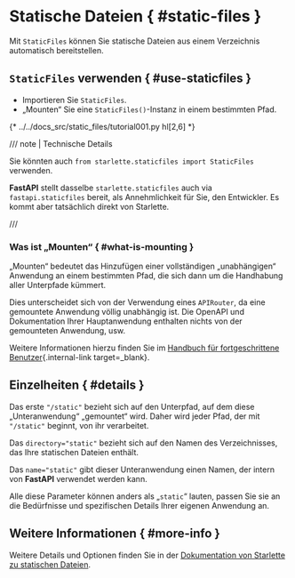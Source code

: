 # Statische Dateien { #static-files }

Mit `StaticFiles` können Sie statische Dateien aus einem Verzeichnis automatisch bereitstellen.

## `StaticFiles` verwenden { #use-staticfiles }

* Importieren Sie `StaticFiles`.
* „Mounten“ Sie eine `StaticFiles()`-Instanz in einem bestimmten Pfad.

{* ../../docs_src/static_files/tutorial001.py hl[2,6] *}

/// note | Technische Details

Sie könnten auch `from starlette.staticfiles import StaticFiles` verwenden.

**FastAPI** stellt dasselbe `starlette.staticfiles` auch via `fastapi.staticfiles` bereit, als Annehmlichkeit für Sie, den Entwickler. Es kommt aber tatsächlich direkt von Starlette.

///

### Was ist „Mounten“ { #what-is-mounting }

„Mounten“ bedeutet das Hinzufügen einer vollständigen „unabhängigen“ Anwendung an einem bestimmten Pfad, die sich dann um die Handhabung aller Unterpfade kümmert.

Dies unterscheidet sich von der Verwendung eines `APIRouter`, da eine gemountete Anwendung völlig unabhängig ist. Die OpenAPI und Dokumentation Ihrer Hauptanwendung enthalten nichts von der gemounteten Anwendung, usw.

Weitere Informationen hierzu finden Sie im [Handbuch für fortgeschrittene Benutzer](../advanced/index.md){.internal-link target=_blank}.

## Einzelheiten { #details }

Das erste `"/static"` bezieht sich auf den Unterpfad, auf dem diese „Unteranwendung“ „gemountet“ wird. Daher wird jeder Pfad, der mit `"/static"` beginnt, von ihr verarbeitet.

Das `directory="static"` bezieht sich auf den Namen des Verzeichnisses, das Ihre statischen Dateien enthält.

Das `name="static"` gibt dieser Unteranwendung einen Namen, der intern von **FastAPI** verwendet werden kann.

Alle diese Parameter können anders als „`static`“ lauten, passen Sie sie an die Bedürfnisse und spezifischen Details Ihrer eigenen Anwendung an.

## Weitere Informationen { #more-info }

Weitere Details und Optionen finden Sie in der <a href="https://www.starlette.io/staticfiles/" class="external-link" target="_blank">Dokumentation von Starlette zu statischen Dateien</a>.
